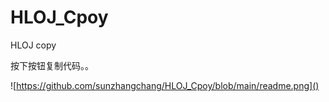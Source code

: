 # HLOJ_Cpoy
HLOJ copy

按下按钮复制代码。。

![https://github.com/sunzhangchang/HLOJ_Cpoy/blob/main/readme.png]()
